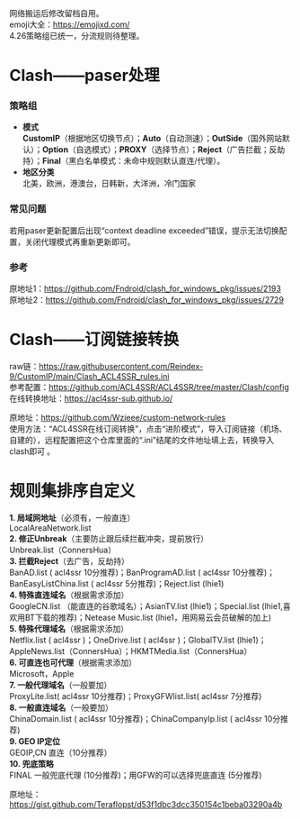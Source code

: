 网络搬运后修改留档自用。  
emoji大全：https://emojixd.com/  
4.26策略组已统一，分流规则待整理。  
# Clash——paser处理  
### 策略组
- **模式**  
**CustomIP**（根据地区切换节点）；**Auto**（自动测速）；**OutSide**（国外网站默认）；**Option**（自选模式）；**PROXY**（选择节点）；**Reject**（广告拦截；反劫持）；**Final**（黑白名单模式：未命中规则默认直连/代理）。  
- **地区分类**  
北美，欧洲，港澳台，日韩新，大洋洲，冷门国家  
### 常见问题  
若用paser更新配置后出现“context deadline exceeded”错误，提示无法切换配置，关闭代理模式再重新更新即可。
### 参考  
原地址1：https://github.com/Fndroid/clash_for_windows_pkg/issues/2193  
原地址2：https://github.com/Fndroid/clash_for_windows_pkg/issues/2729  
  
# Clash——订阅链接转换  
raw链：https://raw.githubusercontent.com/Reindex-9/CustomIP/main/Clash_ACL4SSR_rules.ini  
参考配置：https://github.com/ACL4SSR/ACL4SSR/tree/master/Clash/config  
在线转换地址：https://acl4ssr-sub.github.io/  
  
原地址：https://github.com/Wzieee/custom-network-rules  
使用方法：“ACL4SSR在线订阅转换”，点击“进阶模式”，导入订阅链接（机场、自建的），远程配置把这个仓库里面的“.ini”结尾的文件地址填上去，转换导入clash即可
。  

# 规则集排序自定义  
**1. 局域网地址**（必须有，一般直连）  
LocalAreaNetwork.list  
**2. 修正Unbreak**（主要防止跟后续拦截冲突，提前放行）  
Unbreak.list（ConnersHua）  
**3. 拦截Reject**（去广告，反劫持）  
BanAD.list ( acl4ssr 10分推荐)；BanProgramAD.list ( acl4ssr 10分推荐)；BanEasyListChina.list ( acl4ssr 5分推荐)；Reject.list (lhie1)  
**4. 特殊直连域名**（根据需求添加）  
GoogleCN.list （能直连的谷歌域名）；AsianTV.list (lhie1)；Special.list (lhie1,喜欢用BT下载的推荐)；Netease Music.list (lhie1，用网易云会员破解的加上)  
**5. 特殊代理域名**（根据需求添加）  
Netflix.list ( acl4ssr )；OneDrive.list ( acl4ssr )；GlobalTV.list (lhie1)；AppleNews.list（ConnersHua）；HKMTMedia.list（ConnersHua）  
**6. 可直连也可代理**（根据需求添加）  
Microsoft，Apple  
**7. 一般代理域名**（一般要加）  
ProxyLite.list( acl4ssr 10分推荐)；ProxyGFWlist.list( acl4ssr 7分推荐)  
**8. 一般直连域名**（一般要加）  
ChinaDomain.list ( acl4ssr 10分推荐)；ChinaCompanyIp.list ( acl4ssr 10分推荐)  
**9. GEO IP定位**  
GEOIP,CN 直连（10分推荐）  
**10. 兜底策略**  
FINAL 一般兜底代理 (10分推荐)；用GFW的可以选择兜底直连 (5分推荐)  
  
原地址：https://gist.github.com/Teraflopst/d53f1dbc3dcc350154c1beba03290a4b  
